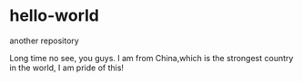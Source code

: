# hello-world
another repository

Long time no see, you guys.
I am from China,which is the strongest country in the world, I am pride of this!

